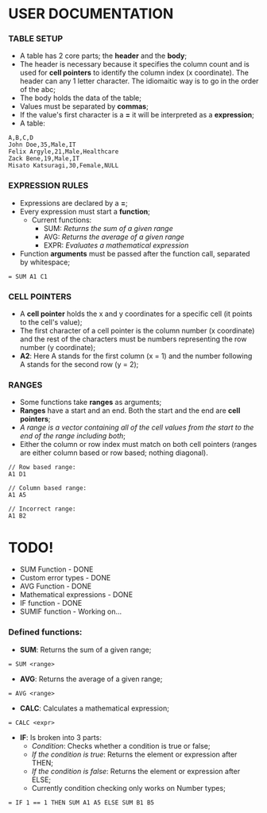 # USER DOCUMENTATION

### TABLE SETUP
- A table has 2 core parts; the **header** and the **body**;
- The header is necessary because it specifies the column count and is used for **cell pointers** to identify the column index (x coordinate). The header can any 1 letter character. The idiomaitic way is to go in the order of the abc;
- The body holds the data of the table;
- Values must be separated by **commas**;
- If the value's first character is a **=** it will be interpreted as a **expression**;
- A table:
``` csv
A,B,C,D
John Doe,35,Male,IT
Felix Argyle,21,Male,Healthcare
Zack Bene,19,Male,IT
Misato Katsuragi,30,Female,NULL
```

### EXPRESSION RULES
- Expressions are declared by a **=**;
- Every expression must start a **function**;
    - Current functions:
        - SUM: *Returns the sum of a given range*
        - AVG: *Returns the average of a given range*
        - EXPR: *Evaluates a mathematical expression*
- Function **arguments** must be passed after the function call, separated by whitespace;
``` csv
= SUM A1 C1
```

### CELL POINTERS
- A **cell pointer** holds the x and y coordinates for a specific cell (it points to the cell's value);
- The first character of a cell pointer is the column number (x coordinate) and the rest of the characters must be numbers representing the row number (y coordinate);
- **A2**: Here A stands for the first column (x = 1) and the number following A stands for the second row (y = 2);

### RANGES
- Some functions take **ranges** as arguments;
- **Ranges** have a start and an end. Both the start and the end are **cell pointers**;
- *A range is a vector containing all of the cell values from the start to the end of the range including both*;
- Either the column or row index must match on both cell pointers (ranges are either column based or row based; nothing diagonal).
``` csv
// Row based range:
A1 D1
```
``` csv
// Column based range:
A1 A5
```
``` csv
// Incorrect range:
A1 B2
```

# TODO!
- SUM Function - DONE
- Custom error types - DONE
- AVG Function - DONE
- Mathematical expressions - DONE
- IF function - DONE
- SUMIF function - Working on...

### Defined functions:
- **SUM**: Returns the sum of a given range;
```
= SUM <range>
```
- **AVG**: Returns the average of a given range;
```
= AVG <range>
```
- **CALC**: Calculates a mathematical expression;
```
= CALC <expr>
```
- **IF**: Is broken into 3 parts:
    - *Condition*: Checks whether a condition is true or false;
    - *If the condition is true*: Returns the element or expression after THEN;
    - *If the condition is false*: Returns the element or expression after ELSE;
    - Currently condition checking only works on Number types;
```
= IF 1 == 1 THEN SUM A1 A5 ELSE SUM B1 B5
```
